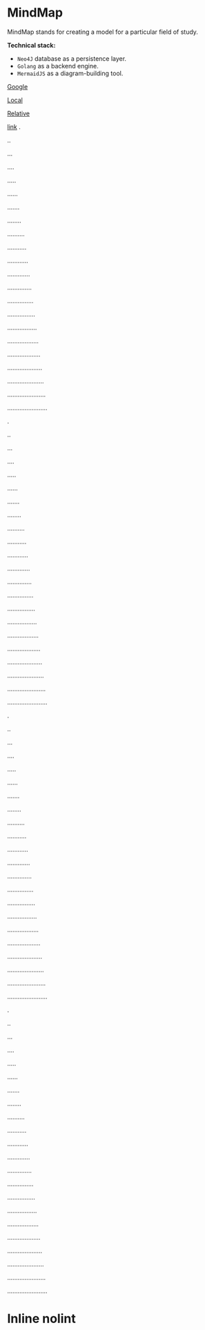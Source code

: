 # MindMap

MindMap stands for creating a model for a particular field of study.

**Technical stack:**
* `Neo4J` database as a persistence layer.
* `Golang` as a backend engine.
* `MermaidJS` as a diagram-building tool. 

[Google](https://google.com)

[Local](/domain/entity)

[Relative](./domain/entity)


[link](#inline-nolint)
.

..

...

....

.....

......

.......

........

..........

...........

............

.............

..............

...............

................

.................

..................

...................

....................

.....................

......................

.......................

.

..

...

....

.....

......

.......

........

..........

...........

............

.............

..............

...............

................

.................

..................

...................

....................

.....................

......................

.......................

.

..

...

....

.....

......

.......

........

..........

...........

............

.............

..............

...............

................

.................

..................

...................

....................

.....................

......................

.......................

.

..

...

....

.....

......

.......

........

..........

...........

............

.............

..............

...............

................

.................

..................

...................

....................

.....................

......................

.......................


# Inline nolint
